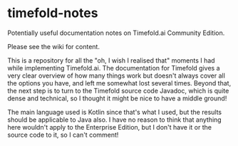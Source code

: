 # timefold-notes
Potentially useful documentation notes on Timefold.ai Community Edition.

Please see the wiki for content.

This is a repository for all the "oh, I wish I realised that" moments I had while implementing Timefold.ai. The documentation for Timefold gives a very clear overview of how many things work but doesn't always cover all the options you have, and left me somewhat lost several times. Beyond that, the next step is to turn to the Timefold source code Javadoc, which is quite dense and technical, so I thought it might be nice to have a middle ground!

The main language used is Kotlin since that's what I used, but the results should be applicable to Java also. I have no reason to think that anything here wouldn't apply to the Enterprise Edition, but I don't have it or the source code to it, so I can't comment!
